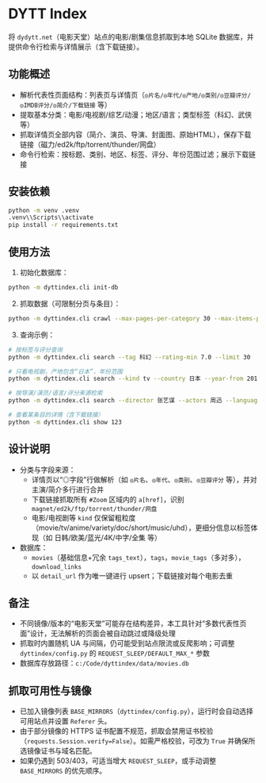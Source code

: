 # DYTT Index

将 `dydytt.net`（电影天堂）站点的电影/剧集信息抓取到本地 SQLite 数据库，并提供命令行检索与详情展示（含下载链接）。

## 功能概述
- 解析代表性页面结构：列表页与详情页（`◎片名/◎年代/◎产地/◎类别/◎豆瓣评分/◎IMDB评分/◎简介/下载链接` 等）
- 提取基本分类：电影/电视剧/综艺/动漫；地区/语言；类型标签（科幻、武侠等）
- 抓取详情页全部内容（简介、演员、导演、封面图、原始HTML），保存下载链接（磁力/ed2k/ftp/torrent/thunder/网盘）
- 命令行检索：按标题、类别、地区、标签、评分、年份范围过滤；展示下载链接

## 安装依赖
```bash
python -m venv .venv
.venv\\Scripts\\activate
pip install -r requirements.txt
```

## 使用方法
1. 初始化数据库：
```bash
python -m dyttindex.cli init-db
```
2. 抓取数据（可限制分页与条目）：
```bash
python -m dyttindex.cli crawl --max-pages-per-category 30 --max-items-per-category 1000
```
3. 查询示例：
```bash
# 按标签与评分查询
python -m dyttindex.cli search --tag 科幻 --rating-min 7.0 --limit 30

# 只看电视剧，产地包含“日本”，年份范围
python -m dyttindex.cli search --kind tv --country 日本 --year-from 2015 --year-to 2024

# 按导演/演员/语言/评分来源检索
python -m dyttindex.cli search --director 张艺谋 --actors 周迅 --language 中文 --rating-source Douban --limit 20

# 查看某条目的详情（含下载链接）
python -m dyttindex.cli show 123
```

## 设计说明
- 分类与字段来源：
  - 详情页以“◎字段”行做解析（如 `◎片名`、`◎年代`、`◎类别`、`◎豆瓣评分` 等），并对主演/简介多行进行合并
  - 下载链接抓取所有 `#Zoom` 区域内的 `a[href]`，识别 `magnet/ed2k/ftp/torrent/thunder/网盘`
  - 电影/电视剧等 `kind` 仅保留粗粒度（movie/tv/anime/variety/doc/short/music/uhd），更细分信息以标签体现（如 日韩/欧美/蓝光/4K/中字/全集 等）
- 数据库：
  - `movies`（基础信息+冗余 `tags_text`），`tags`，`movie_tags`（多对多），`download_links`
  - 以 `detail_url` 作为唯一键进行 upsert；下载链接对每个电影去重

## 备注
- 不同镜像/版本的“电影天堂”可能存在结构差异，本工具针对“多数代表性页面”设计，无法解析的页面会被自动跳过或降级处理
- 抓取时内置随机 UA 与间隔，仍可能受到站点限流或反爬影响；可调整 `dyttindex/config.py` 的 `REQUEST_SLEEP/DEFAULT_MAX_*` 参数
- 数据库存放路径：`c:/Code/dyttindex/data/movies.db`

## 抓取可用性与镜像
- 已加入镜像列表 `BASE_MIRRORS`（`dyttindex/config.py`），运行时会自动选择可用站点并设置 `Referer` 头。
- 由于部分镜像的 HTTPS 证书配置不规范，抓取会禁用证书校验（`requests.Session.verify=False`）。如需严格校验，可改为 `True` 并确保所选镜像证书与域名匹配。
- 如果仍遇到 503/403，可适当增大 `REQUEST_SLEEP`，或手动调整 `BASE_MIRRORS` 的优先顺序。